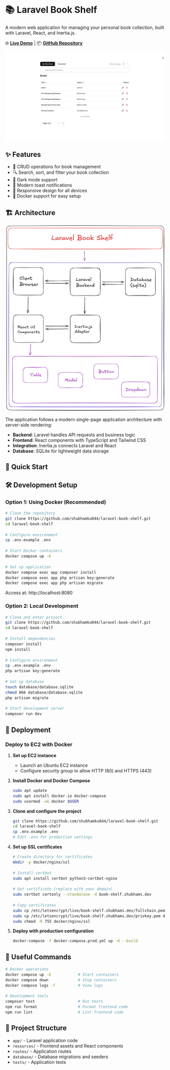 # 📚 Laravel Book Shelf
A modern web application for managing your personal book collection, built with Laravel, React, and Inertia.js.

🌐 **[Live Demo](https://book-shelf.shubhams.dev/)** | 📦 **[GitHub Repository](https://github.com/shubhamku044/laravel-book-shelf)**

![Architecture Diagram](application.png)

## ✨ Features

- 📝 CRUD operations for book management
- 🔍 Search, sort, and filter your book collection
- 🌙 Dark mode support
- 🔔 Modern toast notifications
- 📱 Responsive design for all devices
- 🐳 Docker support for easy setup

## 🏗️ Architecture

![Architecture Diagram](image.png)

The application follows a modern single-page application architecture with server-side rendering:

- **Backend**: Laravel handles API requests and business logic
- **Frontend**: React components with TypeScript and Tailwind CSS
- **Integration**: Inertia.js connects Laravel and React
- **Database**: SQLite for lightweight data storage

## 🚀 Quick Start

## 🛠️ Development Setup

### Option 1: Using Docker (Recommended)

```bash
# Clone the repository
git clone https://github.com/shubhamku044/laravel-book-shelf.git
cd laravel-book-shelf

# Configure environment
cp .env.example .env

# Start Docker containers
docker compose up -d

# Set up application
docker compose exec app composer install
docker compose exec app php artisan key:generate
docker compose exec app php artisan migrate
```

Access at: http://localhost:8080

### Option 2: Local Development

```bash
# Clone and enter project
git clone https://github.com/shubhamku044/laravel-book-shelf.git
cd laravel-book-shelf

# Install dependencies
composer install
npm install

# Configure environment
cp .env.example .env
php artisan key:generate

# Set up database
touch database/database.sqlite
chmod 666 database/database.sqlite
php artisan migrate

# Start development server
composer run dev
```

## 🚢 Deployment

### Deploy to EC2 with Docker

1. **Set up EC2 instance**
   - Launch an Ubuntu EC2 instance
   - Configure security group to allow HTTP (80) and HTTPS (443)

2. **Install Docker and Docker Compose**
   ```bash
   sudo apt update
   sudo apt install docker.io docker-compose
   sudo usermod -aG docker $USER
   ```

3. **Clone and configure the project**
   ```bash
   git clone https://github.com/shubhamku044/laravel-book-shelf.git
   cd laravel-book-shelf
   cp .env.example .env
   # Edit .env for production settings
   ```

4. **Set up SSL certificates**
   ```bash
   # Create directory for certificates
   mkdir -p docker/nginx/ssl
   
   # Install certbot
   sudo apt install certbot python3-certbot-nginx
   
   # Get certificate (replace with your domain)
   sudo certbot certonly --standalone -d book-shelf.shubhams.dev
   
   # Copy certificates
   sudo cp /etc/letsencrypt/live/book-shelf.shubhams.dev/fullchain.pem docker/nginx/ssl/
   sudo cp /etc/letsencrypt/live/book-shelf.shubhams.dev/privkey.pem docker/nginx/ssl/
   sudo chmod -R 755 docker/nginx/ssl
   ```

5. **Deploy with production configuration**
   ```bash
   docker-compose -f docker-compose.prod.yml up -d --build
   ```

## 🧰 Useful Commands

```bash
# Docker operations
docker compose up -d            # Start containers
docker compose down             # Stop containers
docker compose logs -f          # View logs

# Development tools
composer test                   # Run tests
npm run format                  # Format frontend code
npm run lint                    # Lint frontend code
```

## 📁 Project Structure

- `app/` - Laravel application code
- `resources/` - Frontend assets and React components
- `routes/` - Application routes
- `database/` - Database migrations and seeders
- `tests/` - Application tests
